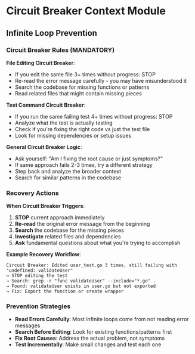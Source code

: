 # Circuit Breaker Context Module

## Infinite Loop Prevention

### Circuit Breaker Rules (MANDATORY)

**File Editing Circuit Breaker**:
- If you edit the same file 3+ times without progress: STOP
- Re-read the error message carefully - you may have misunderstood it
- Search the codebase for missing functions or patterns
- Read related files that might contain missing pieces

**Test Command Circuit Breaker**:
- If you run the same failing test 4+ times without progress: STOP
- Analyze what the test is actually testing
- Check if you're fixing the right code vs just the test file
- Look for missing dependencies or setup issues

**General Circuit Breaker Logic**:
- Ask yourself: "Am I fixing the root cause or just symptoms?"
- If same approach fails 2-3 times, try a different strategy
- Step back and analyze the broader context
- Search for similar patterns in the codebase

### Recovery Actions

**When Circuit Breaker Triggers**:
1. **STOP** current approach immediately
2. **Re-read** the original error message from the beginning
3. **Search** the codebase for the missing pieces
4. **Investigate** related files and dependencies
5. **Ask** fundamental questions about what you're trying to accomplish

**Example Recovery Workflow**:
```
Circuit Breaker: Edited user_test.go 3 times, still failing with "undefined: validateUser"
→ STOP editing the test
→ Search: grep -r "func validateUser" --include="*.go" .
→ Found: validateUser exists in user.go but not exported
→ Fix: Export the function or create wrapper
```

### Prevention Strategies
- **Read Errors Carefully**: Most infinite loops come from not reading error messages
- **Search Before Editing**: Look for existing functions/patterns first
- **Fix Root Causes**: Address the actual problem, not symptoms
- **Test Incrementally**: Make small changes and test each one